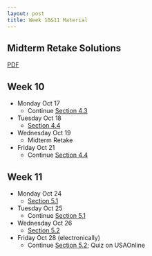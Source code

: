 ```yaml
---
layout: post
title: Week 10&11 Material
---
```


## Midterm Retake Solutions

[PDF]({{site.baseurl}}public/solutions/midterm-retake.pdf)

## Week 10

- Monday Oct 17
    - Continue [Section 4.3]({{site.baseurl}}part4/#polar-coordinates)
- Tuesday Oct 18
    - [Section 4.4]({{site.baseurl}}part4/#areas-and-lengths-using-polar-coordinates)
- Wednesday Oct 19
    - Midterm Retake
- Friday Oct 21
    - Continue [Section 4.4]({{site.baseurl}}part4/#areas-and-lengths-using-polar-coordinates)

## Week 11

- Monday Oct 24
    - [Section 5.1]({{site.baseurl}}part5/#sequences)
- Tuesday Oct 25
    - Continue [Section 5.1]({{site.baseurl}}part5/#sequences)
- Wednesday Oct 26
    - [Section 5.2]({{site.baseurl}}part5/#computing-limits-of-sequences)
- Friday Oct 28 (electronically)
    - Continue [Section 5.2]({{site.baseurl}}part5/#computing-limits-of-sequences); Quiz on USAOnline
